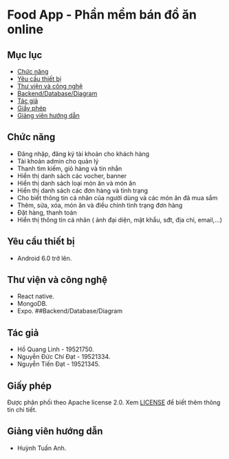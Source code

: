 # Food App - Phần mềm bán đồ ăn online

## Mục lục
- [Chức năng](#chức-năng)
- [Yêu cầu thiết bị](#yêu-cầu-thiết-bị)
- [Thư viện và công nghệ](#thư-viện-và-công-nghệ)
- [Backend/Database/Diagram](#backend/database/diagram)
- [Tác giả](#tác-giả)
- [Giấy phép](#giấy-phép)
- [Giảng viên hướng dẫn](#giảng-viên-hướng-dẫn)
## Chức năng
- Đăng nhập, đăng ký tài khoản cho khách hàng
- Tài khoản admin cho quản lý
- Thanh tìm kiếm, giỏ hàng và tin nhắn
- Hiển thị danh sách các vocher, banner
- Hiển thị danh sách loại món ăn và món ăn
- Hiển thị danh sách các đơn hàng và tình trạng 
- Cho biết thông tin cá nhân của người dùng và các món ăn đã mua sắm
- Thêm, sửa, xóa, món ăn và điều chỉnh tình trạng đơn hàng
- Đặt hàng, thanh toán
- Hiển thị thông tin cá nhân ( ảnh đại diện, mật khẩu, sđt, địa chỉ, email,…)
## Yêu cầu thiết bị 
- Android 6.0 trở lên.
## Thư viện và công nghệ
- React native.
- MongoDB.
- Expo.
##Backend/Database/Diagram

## Tác giả
- Hồ Quang Linh - 19521750.
- Nguyễn Đức Chí Đạt - 19521334.
- Nguyễn Tiến Đạt - 19521345.
## Giấy phép
Được phân phối theo Apache license 2.0. Xem [LICENSE](https://www.apache.org/licenses/LICENSE-2.0) để biết thêm thông tin chi tiết.
## Giảng viên hướng dẫn
- Huỳnh Tuấn Anh.
